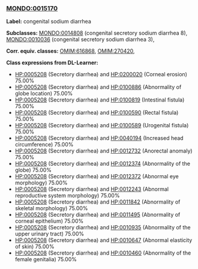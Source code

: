 
### [MONDO:0015170](http://purl.obolibrary.org/obo/MONDO_0015170)
**Label:** congenital sodium diarrhea

**Subclasses:** [MONDO:0014808](http://purl.obolibrary.org/obo/MONDO_0014808) (congenital secretory sodium diarrhea 8), [MONDO:0010036](http://purl.obolibrary.org/obo/MONDO_0010036) (congenital secretory sodium diarrhea 3), 

**Corr. equiv. classes:** [OMIM:616868](http://purl.obolibrary.org/obo/OMIM_616868), [OMIM:270420](http://purl.obolibrary.org/obo/OMIM_270420), 

**Class expressions from DL-Learner:**

- [HP:0005208](http://purl.obolibrary.org/obo/HP_0005208) (Secretory diarrhea) and [HP:0200020](http://purl.obolibrary.org/obo/HP_0200020) (Corneal erosion) 75.00%
- [HP:0005208](http://purl.obolibrary.org/obo/HP_0005208) (Secretory diarrhea) and [HP:0100886](http://purl.obolibrary.org/obo/HP_0100886) (Abnormality of globe location) 75.00%
- [HP:0005208](http://purl.obolibrary.org/obo/HP_0005208) (Secretory diarrhea) and [HP:0100819](http://purl.obolibrary.org/obo/HP_0100819) (Intestinal fistula) 75.00%
- [HP:0005208](http://purl.obolibrary.org/obo/HP_0005208) (Secretory diarrhea) and [HP:0100590](http://purl.obolibrary.org/obo/HP_0100590) (Rectal fistula) 75.00%
- [HP:0005208](http://purl.obolibrary.org/obo/HP_0005208) (Secretory diarrhea) and [HP:0100589](http://purl.obolibrary.org/obo/HP_0100589) (Urogenital fistula) 75.00%
- [HP:0005208](http://purl.obolibrary.org/obo/HP_0005208) (Secretory diarrhea) and [HP:0040194](http://purl.obolibrary.org/obo/HP_0040194) (Increased head circumference) 75.00%
- [HP:0005208](http://purl.obolibrary.org/obo/HP_0005208) (Secretory diarrhea) and [HP:0012732](http://purl.obolibrary.org/obo/HP_0012732) (Anorectal anomaly) 75.00%
- [HP:0005208](http://purl.obolibrary.org/obo/HP_0005208) (Secretory diarrhea) and [HP:0012374](http://purl.obolibrary.org/obo/HP_0012374) (Abnormality of the globe) 75.00%
- [HP:0005208](http://purl.obolibrary.org/obo/HP_0005208) (Secretory diarrhea) and [HP:0012372](http://purl.obolibrary.org/obo/HP_0012372) (Abnormal eye morphology) 75.00%
- [HP:0005208](http://purl.obolibrary.org/obo/HP_0005208) (Secretory diarrhea) and [HP:0012243](http://purl.obolibrary.org/obo/HP_0012243) (Abnormal reproductive system morphology) 75.00%
- [HP:0005208](http://purl.obolibrary.org/obo/HP_0005208) (Secretory diarrhea) and [HP:0011842](http://purl.obolibrary.org/obo/HP_0011842) (Abnormality of skeletal morphology) 75.00%
- [HP:0005208](http://purl.obolibrary.org/obo/HP_0005208) (Secretory diarrhea) and [HP:0011495](http://purl.obolibrary.org/obo/HP_0011495) (Abnormality of corneal epithelium) 75.00%
- [HP:0005208](http://purl.obolibrary.org/obo/HP_0005208) (Secretory diarrhea) and [HP:0010935](http://purl.obolibrary.org/obo/HP_0010935) (Abnormality of the upper urinary tract) 75.00%
- [HP:0005208](http://purl.obolibrary.org/obo/HP_0005208) (Secretory diarrhea) and [HP:0010647](http://purl.obolibrary.org/obo/HP_0010647) (Abnormal elasticity of skin) 75.00%
- [HP:0005208](http://purl.obolibrary.org/obo/HP_0005208) (Secretory diarrhea) and [HP:0010460](http://purl.obolibrary.org/obo/HP_0010460) (Abnormality of the female genitalia) 75.00%


